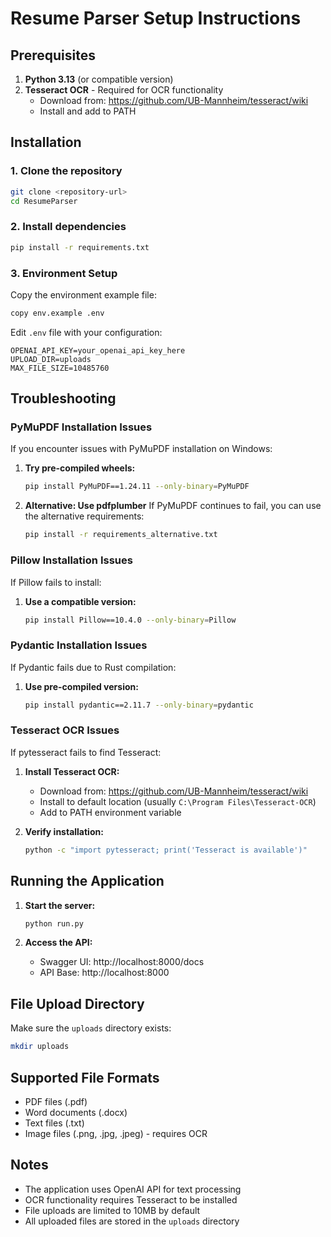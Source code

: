 # Resume Parser Setup Instructions

## Prerequisites

1. **Python 3.13** (or compatible version)
2. **Tesseract OCR** - Required for OCR functionality
   - Download from: https://github.com/UB-Mannheim/tesseract/wiki
   - Install and add to PATH

## Installation

### 1. Clone the repository
```bash
git clone <repository-url>
cd ResumeParser
```

### 2. Install dependencies
```bash
pip install -r requirements.txt
```

### 3. Environment Setup
Copy the environment example file:
```bash
copy env.example .env
```

Edit `.env` file with your configuration:
```
OPENAI_API_KEY=your_openai_api_key_here
UPLOAD_DIR=uploads
MAX_FILE_SIZE=10485760
```

## Troubleshooting

### PyMuPDF Installation Issues
If you encounter issues with PyMuPDF installation on Windows:

1. **Try pre-compiled wheels:**
   ```bash
   pip install PyMuPDF==1.24.11 --only-binary=PyMuPDF
   ```

2. **Alternative: Use pdfplumber**
   If PyMuPDF continues to fail, you can use the alternative requirements:
   ```bash
   pip install -r requirements_alternative.txt
   ```

### Pillow Installation Issues
If Pillow fails to install:

1. **Use a compatible version:**
   ```bash
   pip install Pillow==10.4.0 --only-binary=Pillow
   ```

### Pydantic Installation Issues
If Pydantic fails due to Rust compilation:

1. **Use pre-compiled version:**
   ```bash
   pip install pydantic==2.11.7 --only-binary=pydantic
   ```

### Tesseract OCR Issues
If pytesseract fails to find Tesseract:

1. **Install Tesseract OCR:**
   - Download from: https://github.com/UB-Mannheim/tesseract/wiki
   - Install to default location (usually `C:\Program Files\Tesseract-OCR`)
   - Add to PATH environment variable

2. **Verify installation:**
   ```bash
   python -c "import pytesseract; print('Tesseract is available')"
   ```

## Running the Application

1. **Start the server:**
   ```bash
   python run.py
   ```

2. **Access the API:**
   - Swagger UI: http://localhost:8000/docs
   - API Base: http://localhost:8000

## File Upload Directory

Make sure the `uploads` directory exists:
```bash
mkdir uploads
```

## Supported File Formats

- PDF files (.pdf)
- Word documents (.docx)
- Text files (.txt)
- Image files (.png, .jpg, .jpeg) - requires OCR

## Notes

- The application uses OpenAI API for text processing
- OCR functionality requires Tesseract to be installed
- File uploads are limited to 10MB by default
- All uploaded files are stored in the `uploads` directory
